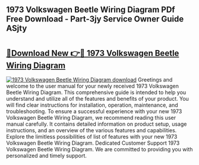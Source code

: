 ## 1973 Volkswagen Beetle Wiring Diagram PDf Free Download - Part-3jy Service Owner Guide ASjty

# <h2><a href="http://dfk2lg.blite.top/?on=1973+Volkswagen+Beetle+Wiring+Diagram">🔗Download New 👉🔴 1973 Volkswagen Beetle Wiring Diagram</a></h2>

[![1973 Volkswagen Beetle Wiring Diagram download](https://i.imgur.com/lujVjoI.png)](http://dfk2lg.blite.top/?on=1973+Volkswagen+Beetle+Wiring+Diagram)
Greetings and welcome to the user manual for your newly received 1973 Volkswagen Beetle Wiring Diagram. This comprehensive guide is intended to help you understand and utilize all of the features and benefits of your product. You will find clear instructions for installation, operation, maintenance, and troubleshooting. To ensure a successful experience with your new 1973 Volkswagen Beetle Wiring Diagram, we recommend reading this user manual carefully. It contains detailed information on product setup, usage instructions, and an overview of the various features and capabilities. Explore the limitless possibilities of list of features with your new 1973 Volkswagen Beetle Wiring Diagram. Dedicated Customer Support 1973 Volkswagen Beetle Wiring Diagram. We are committed to providing you with personalized and timely support.
